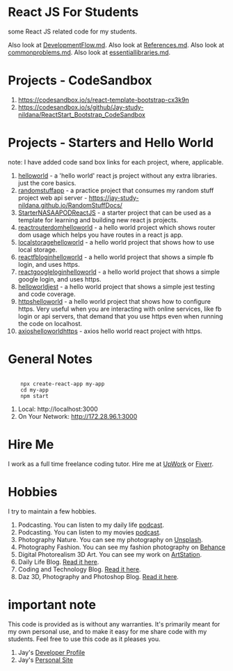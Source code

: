 # React JS For Students

some React JS related code for my students.

Also look at [DevelopmentFlow.md](DevelopmentFlow.md).
Also look at [References.md](References.md).
Also look at [commonproblems.md](commonproblems.md).
Also look at [essentiallibraries.md](essentiallibraries.md).

# Projects - CodeSandbox

1. https://codesandbox.io/s/react-template-bootstrap-cx3k9n
1. https://codesandbox.io/s/github/Jay-study-nildana/ReactStart_Bootstrap_CodeSandbox

# Projects - Starters and Hello World

note: I have added code sand box links for each project, where, applicable.

1. [helloworld](helloworld) - a 'hello world' react js project without any extra libraries. just the core basics.
1. [randomstuffapp](randomstuffapp) - a practice project that consumes my random stuff project web api server - https://jay-study-nildana.github.io/RandomStuffDocs/
1. [StarterNASAAPODReactJS](StarterNASAAPODReactJS) - a starter project that can be used as a template for learning and building new react js projects. 
1. [reactrouterdomhelloworld](reactrouterdomhelloworld) - a hello world project which shows router dom usage which helps you have routes in a react js app.
1. [localstoragehelloworld](localstoragehelloworld) - a hello world project that shows how to use local storage. 
1. [reactfbloginhelloworld](reactfbloginhelloworld) - a hello world project that shows a simple fb login, and uses https. 
1. [reactgoogleloginhelloworld](reactgoogleloginhelloworld) - a hello world project that shows a simple google login, and uses https. 
1. [helloworldjest](helloworldjest) - a hello world project that shows a simple jest testing and code coverage.
1. [httpshelloworld](httpshelloworld) - a hello world project that shows how to configure https. Very useful when you are interacting with online services, like fb login or api servers, that demand that you use https even when running the code on localhost.
1. [axioshelloworldhttps](axioshelloworldhttps) - axios hello world react project with https. 

# General Notes

```

    npx create-react-app my-app
    cd my-app
    npm start

```

1. Local: http://localhost:3000
1. On Your Network: http://172.28.96.1:3000

# Hire Me

I work as a full time freelance coding tutor. Hire me at [UpWork](https://www.upwork.com/fl/vijayasimhabr) or [Fiverr](https://www.fiverr.com/jay_codeguy). 

# Hobbies

I try to maintain a few hobbies.

1. Podcasting. You can listen to my daily life [podcast](https://stories.thechalakas.com/listen-to-podcast/).
1. Podcasting. You can listen to my movies [podcast](https://sandkdesignstudio.in/jays-movie-podcast/).
1. Photography Nature. You can see my photography on [Unsplash](https://unsplash.com/@jay_neeruhaaku).
1. Photography Fashion. You can see my fashion photography on [Behance](https://www.behance.net/vijayasimhabr)
1. Digital Photorealism 3D Art. You can see my work on [ArtStation](https://www.artstation.com/jay_kalenildana).
1. Daily Life Blog. [Read it here](https://medium.com/the-sanguine-tech-trainer).
1. Coding and Technology Blog. [Read it here](https://medium.com/projectwt).
1.  Daz 3D, Photography and Photoshop Blog. [Read it here](https://medium.com/random-pink-hula).

# important note 

This code is provided as is without any warranties. It's primarily meant for my own personal use, and to make it easy for me share code with my students. Feel free to use this code as it pleases you.

1. Jay's [Developer Profile](https://jay-study-nildana.github.io/developerprofile)
1. Jay's [Personal Site](https://stories.thechalakas.com/)

